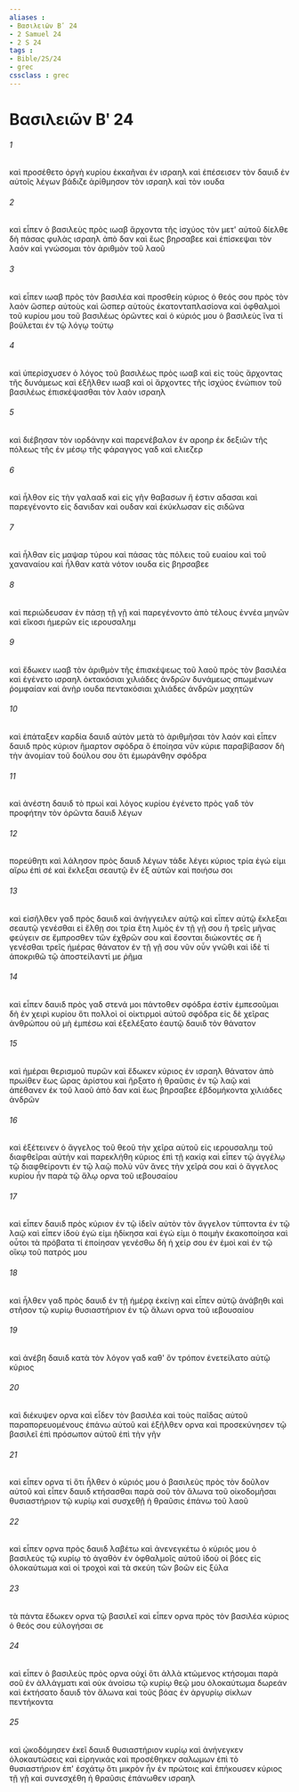 ```yaml
---
aliases : 
- Βασιλειῶν Βʹ 24
- 2 Samuel 24
- 2 S 24
tags : 
- Bible/2S/24
- grec
cssclass : grec
---
```


# Βασιλειῶν Βʹ 24

###### 1
καὶ προσέθετο ὀργὴ κυρίου ἐκκαῆναι ἐν ισραηλ καὶ ἐπέσεισεν τὸν δαυιδ ἐν αὐτοῖς λέγων βάδιζε ἀρίθμησον τὸν ισραηλ καὶ τὸν ιουδα
###### 2
καὶ εἶπεν ὁ βασιλεὺς πρὸς ιωαβ ἄρχοντα τῆς ἰσχύος τὸν μετ' αὐτοῦ δίελθε δὴ πάσας φυλὰς ισραηλ ἀπὸ δαν καὶ ἕως βηρσαβεε καὶ ἐπίσκεψαι τὸν λαόν καὶ γνώσομαι τὸν ἀριθμὸν τοῦ λαοῦ
###### 3
καὶ εἶπεν ιωαβ πρὸς τὸν βασιλέα καὶ προσθείη κύριος ὁ θεός σου πρὸς τὸν λαὸν ὥσπερ αὐτοὺς καὶ ὥσπερ αὐτοὺς ἑκατονταπλασίονα καὶ ὀφθαλμοὶ τοῦ κυρίου μου τοῦ βασιλέως ὁρῶντες καὶ ὁ κύριός μου ὁ βασιλεὺς ἵνα τί βούλεται ἐν τῷ λόγῳ τούτῳ
###### 4
καὶ ὑπερίσχυσεν ὁ λόγος τοῦ βασιλέως πρὸς ιωαβ καὶ εἰς τοὺς ἄρχοντας τῆς δυνάμεως καὶ ἐξῆλθεν ιωαβ καὶ οἱ ἄρχοντες τῆς ἰσχύος ἐνώπιον τοῦ βασιλέως ἐπισκέψασθαι τὸν λαὸν ισραηλ
###### 5
καὶ διέβησαν τὸν ιορδάνην καὶ παρενέβαλον ἐν αροηρ ἐκ δεξιῶν τῆς πόλεως τῆς ἐν μέσῳ τῆς φάραγγος γαδ καὶ ελιεζερ
###### 6
καὶ ἦλθον εἰς τὴν γαλααδ καὶ εἰς γῆν θαβασων ἥ ἐστιν αδασαι καὶ παρεγένοντο εἰς δανιδαν καὶ ουδαν καὶ ἐκύκλωσαν εἰς σιδῶνα
###### 7
καὶ ἦλθαν εἰς μαψαρ τύρου καὶ πάσας τὰς πόλεις τοῦ ευαίου καὶ τοῦ χαναναίου καὶ ἦλθαν κατὰ νότον ιουδα εἰς βηρσαβεε
###### 8
καὶ περιώδευσαν ἐν πάσῃ τῇ γῇ καὶ παρεγένοντο ἀπὸ τέλους ἐννέα μηνῶν καὶ εἴκοσι ἡμερῶν εἰς ιερουσαλημ
###### 9
καὶ ἔδωκεν ιωαβ τὸν ἀριθμὸν τῆς ἐπισκέψεως τοῦ λαοῦ πρὸς τὸν βασιλέα καὶ ἐγένετο ισραηλ ὀκτακόσιαι χιλιάδες ἀνδρῶν δυνάμεως σπωμένων ῥομφαίαν καὶ ἀνὴρ ιουδα πεντακόσιαι χιλιάδες ἀνδρῶν μαχητῶν
###### 10
καὶ ἐπάταξεν καρδία δαυιδ αὐτὸν μετὰ τὸ ἀριθμῆσαι τὸν λαόν καὶ εἶπεν δαυιδ πρὸς κύριον ἥμαρτον σφόδρα ὃ ἐποίησα νῦν κύριε παραβίβασον δὴ τὴν ἀνομίαν τοῦ δούλου σου ὅτι ἐμωράνθην σφόδρα
###### 11
καὶ ἀνέστη δαυιδ τὸ πρωί καὶ λόγος κυρίου ἐγένετο πρὸς γαδ τὸν προφήτην τὸν ὁρῶντα δαυιδ λέγων
###### 12
πορεύθητι καὶ λάλησον πρὸς δαυιδ λέγων τάδε λέγει κύριος τρία ἐγώ εἰμι αἴρω ἐπὶ σέ καὶ ἔκλεξαι σεαυτῷ ἓν ἐξ αὐτῶν καὶ ποιήσω σοι
###### 13
καὶ εἰσῆλθεν γαδ πρὸς δαυιδ καὶ ἀνήγγειλεν αὐτῷ καὶ εἶπεν αὐτῷ ἔκλεξαι σεαυτῷ γενέσθαι εἰ ἔλθῃ σοι τρία ἔτη λιμὸς ἐν τῇ γῇ σου ἢ τρεῖς μῆνας φεύγειν σε ἔμπροσθεν τῶν ἐχθρῶν σου καὶ ἔσονται διώκοντές σε ἢ γενέσθαι τρεῖς ἡμέρας θάνατον ἐν τῇ γῇ σου νῦν οὖν γνῶθι καὶ ἰδὲ τί ἀποκριθῶ τῷ ἀποστείλαντί με ῥῆμα
###### 14
καὶ εἶπεν δαυιδ πρὸς γαδ στενά μοι πάντοθεν σφόδρα ἐστίν ἐμπεσοῦμαι δὴ ἐν χειρὶ κυρίου ὅτι πολλοὶ οἱ οἰκτιρμοὶ αὐτοῦ σφόδρα εἰς δὲ χεῖρας ἀνθρώπου οὐ μὴ ἐμπέσω καὶ ἐξελέξατο ἑαυτῷ δαυιδ τὸν θάνατον
###### 15
καὶ ἡμέραι θερισμοῦ πυρῶν καὶ ἔδωκεν κύριος ἐν ισραηλ θάνατον ἀπὸ πρωίθεν ἕως ὥρας ἀρίστου καὶ ἤρξατο ἡ θραῦσις ἐν τῷ λαῷ καὶ ἀπέθανεν ἐκ τοῦ λαοῦ ἀπὸ δαν καὶ ἕως βηρσαβεε ἑβδομήκοντα χιλιάδες ἀνδρῶν
###### 16
καὶ ἐξέτεινεν ὁ ἄγγελος τοῦ θεοῦ τὴν χεῖρα αὐτοῦ εἰς ιερουσαλημ τοῦ διαφθεῖραι αὐτήν καὶ παρεκλήθη κύριος ἐπὶ τῇ κακίᾳ καὶ εἶπεν τῷ ἀγγέλῳ τῷ διαφθείροντι ἐν τῷ λαῷ πολὺ νῦν ἄνες τὴν χεῖρά σου καὶ ὁ ἄγγελος κυρίου ἦν παρὰ τῷ ἅλῳ ορνα τοῦ ιεβουσαίου
###### 17
καὶ εἶπεν δαυιδ πρὸς κύριον ἐν τῷ ἰδεῖν αὐτὸν τὸν ἄγγελον τύπτοντα ἐν τῷ λαῷ καὶ εἶπεν ἰδοὺ ἐγώ εἰμι ἠδίκησα καὶ ἐγώ εἰμι ὁ ποιμὴν ἐκακοποίησα καὶ οὗτοι τὰ πρόβατα τί ἐποίησαν γενέσθω δὴ ἡ χείρ σου ἐν ἐμοὶ καὶ ἐν τῷ οἴκῳ τοῦ πατρός μου
###### 18
καὶ ἦλθεν γαδ πρὸς δαυιδ ἐν τῇ ἡμέρᾳ ἐκείνῃ καὶ εἶπεν αὐτῷ ἀνάβηθι καὶ στῆσον τῷ κυρίῳ θυσιαστήριον ἐν τῷ ἅλωνι ορνα τοῦ ιεβουσαίου
###### 19
καὶ ἀνέβη δαυιδ κατὰ τὸν λόγον γαδ καθ' ὃν τρόπον ἐνετείλατο αὐτῷ κύριος
###### 20
καὶ διέκυψεν ορνα καὶ εἶδεν τὸν βασιλέα καὶ τοὺς παῖδας αὐτοῦ παραπορευομένους ἐπάνω αὐτοῦ καὶ ἐξῆλθεν ορνα καὶ προσεκύνησεν τῷ βασιλεῖ ἐπὶ πρόσωπον αὐτοῦ ἐπὶ τὴν γῆν
###### 21
καὶ εἶπεν ορνα τί ὅτι ἦλθεν ὁ κύριός μου ὁ βασιλεὺς πρὸς τὸν δοῦλον αὐτοῦ καὶ εἶπεν δαυιδ κτήσασθαι παρὰ σοῦ τὸν ἅλωνα τοῦ οἰκοδομῆσαι θυσιαστήριον τῷ κυρίῳ καὶ συσχεθῇ ἡ θραῦσις ἐπάνω τοῦ λαοῦ
###### 22
καὶ εἶπεν ορνα πρὸς δαυιδ λαβέτω καὶ ἀνενεγκέτω ὁ κύριός μου ὁ βασιλεὺς τῷ κυρίῳ τὸ ἀγαθὸν ἐν ὀφθαλμοῖς αὐτοῦ ἰδοὺ οἱ βόες εἰς ὁλοκαύτωμα καὶ οἱ τροχοὶ καὶ τὰ σκεύη τῶν βοῶν εἰς ξύλα
###### 23
τὰ πάντα ἔδωκεν ορνα τῷ βασιλεῖ καὶ εἶπεν ορνα πρὸς τὸν βασιλέα κύριος ὁ θεός σου εὐλογήσαι σε
###### 24
καὶ εἶπεν ὁ βασιλεὺς πρὸς ορνα οὐχί ὅτι ἀλλὰ κτώμενος κτήσομαι παρὰ σοῦ ἐν ἀλλάγματι καὶ οὐκ ἀνοίσω τῷ κυρίῳ θεῷ μου ὁλοκαύτωμα δωρεάν καὶ ἐκτήσατο δαυιδ τὸν ἅλωνα καὶ τοὺς βόας ἐν ἀργυρίῳ σίκλων πεντήκοντα
###### 25
καὶ ᾠκοδόμησεν ἐκεῖ δαυιδ θυσιαστήριον κυρίῳ καὶ ἀνήνεγκεν ὁλοκαυτώσεις καὶ εἰρηνικάς καὶ προσέθηκεν σαλωμων ἐπὶ τὸ θυσιαστήριον ἐπ' ἐσχάτῳ ὅτι μικρὸν ἦν ἐν πρώτοις καὶ ἐπήκουσεν κύριος τῇ γῇ καὶ συνεσχέθη ἡ θραῦσις ἐπάνωθεν ισραηλ
